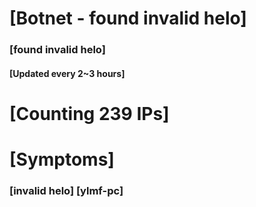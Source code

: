 # [Botnet - found invalid helo]
### [found invalid helo]
#### [Updated every 2~3 hours]

# [Counting 239 IPs]

# [Symptoms] 
###   [invalid helo] [ylmf-pc]

